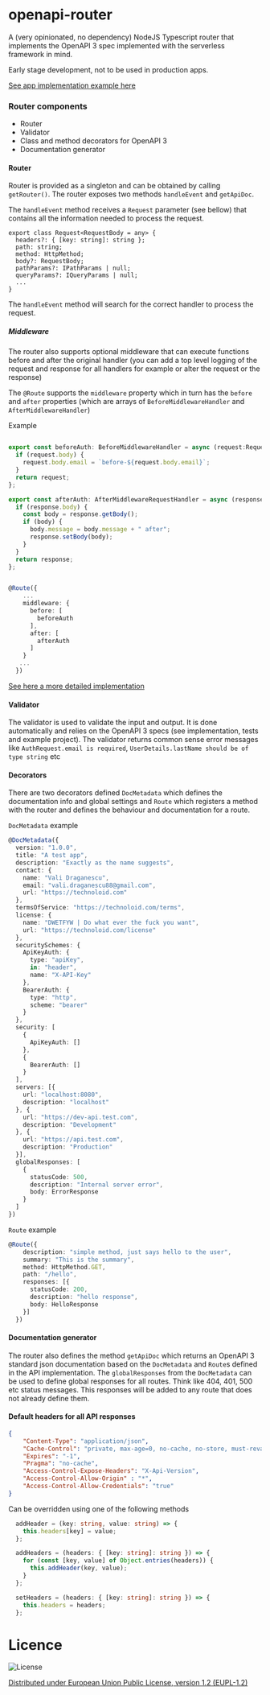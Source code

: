 # openapi-router
A (very opinionated, no dependency) NodeJS Typescript router that implements the OpenAPI 3 spec implemented with the serverless framework in mind.

Early stage development, not to be used in production apps.

[See app implementation example here](https://github.com/ValiDraganescu/openapi-router/blob/master/example/app.ts)

### Router components
* Router
* Validator
* Class and method decorators for OpenAPI 3
* Documentation generator

#### Router
Router is provided as a singleton and can be obtained by calling `getRouter()`. 
The router exposes two methods `handleEvent` and `getApiDoc`.

The `handleEvent` method receives a `Request` parameter (see bellow) that contains
all the information needed to process the request.
```
export class Request<RequestBody = any> {
  headers?: { [key: string]: string };
  path: string;
  method: HttpMethod;
  body?: RequestBody;
  pathParams?: IPathParams | null;
  queryParams?: IQueryParams | null;
  ...
}
```
The `handleEvent` method will search for the correct handler to process the
request.
##### Middleware
The router also supports optional middleware that can execute functions
before and after the original handler (you can add a top level logging 
of the request and response for all handlers for example or alter the 
request or the response)

The `@Route` supports the `middleware` property which in turn has the 
`before` and `after` properties (which are arrays of `BeforeMiddlewareHandler`
and `AfterMiddlewareHandler`)

Example
```typescript

export const beforeAuth: BeforeMiddlewareHandler = async (request:Request<AuthRequest>): Promise<Request> => {
  if (request.body) {
    request.body.email = `before-${request.body.email}`;
  }
  return request;
};

export const afterAuth: AfterMiddlewareRequestHandler = async (response: Response<AuthResponse>): Promise<Response> => {
  if (response.body) {
    const body = response.getBody();
    if (body) {
      body.message = body.message + " after";
      response.setBody(body);
    }
  }
  return response;
};


@Route({
    ...
    middleware: {
      before: [
        beforeAuth
      ],
      after: [
        afterAuth
      ]
    }
   ...
  })
```
[See here a more detailed implementation](https://github.com/ValiDraganescu/openapi-router/blob/master/example/app.ts)

#### Validator
The validator is used to validate the input and output. It is done automatically
and relies on the OpenAPI 3 specs (see implementation, tests and example project).
The validator returns common sense error messages like `AuthRequest.email is required`, 
`UserDetails.lastName should be of type string` etc

#### Decorators
There are two decorators defined `DocMetadata` which defines the documentation
info and global settings and `Route` which registers a method with the router and
defines the behaviour and documentation for a route.

`DocMetadata` example
```typescript
@DocMetadata({
  version: "1.0.0",
  title: "A test app",
  description: "Exactly as the name suggests",
  contact: {
    name: "Vali Draganescu",
    email: "vali.draganescu88@gmail.com",
    url: "https://technoloid.com"
  },
  termsOfService: "https://technoloid.com/terms",
  license: {
    name: "DWETFYW | Do what ever the fuck you want",
    url: "https://technoloid.com/license"
  },
  securitySchemes: {
    ApiKeyAuth: {
      type: "apiKey",
      in: "header",
      name: "X-API-Key"
    },
    BearerAuth: {
      type: "http",
      scheme: "bearer"
    }
  },
  security: [
    {
      ApiKeyAuth: []
    },
    {
      BearerAuth: []
    }
  ],
  servers: [{
    url: "localhost:8080",
    description: "localhost"
  }, {
    url: "https://dev-api.test.com",
    description: "Development"
  }, {
    url: "https://api.test.com",
    description: "Production"
  }],
  globalResponses: [
    {
      statusCode: 500,
      description: "Internal server error",
      body: ErrorResponse
    }
  ]
})
```
`Route` example
```typescript
@Route({
    description: "simple method, just says hello to the user",
    summary: "This is the summary",
    method: HttpMethod.GET,
    path: "/hello",
    responses: [{
      statusCode: 200,
      description: "hello response",
      body: HelloResponse
    }]
  })
```

#### Documentation generator
The router also defines the method `getApiDoc` which returns an OpenAPI 3 standard
json documentation based on the `DocMetadata` and `Route`s defined in the API implementation.
The `globalResponses` from the `DocMetadata` can be used to define global responses for all routes.
Think like 404, 401, 500 etc status messages. This responses will be added to any
route that does not already define them.
#### Default headers for all API responses

```json
{
    "Content-Type": "application/json",
    "Cache-Control": "private, max-age=0, no-cache, no-store, must-revalidate'",
    "Expires": "-1",
    "Pragma": "no-cache",
    "Access-Control-Expose-Headers": "X-Api-Version",
    "Access-Control-Allow-Origin" : "*",
    "Access-Control-Allow-Credentials": "true"
}
```

Can be overridden using one of the following methods
```typescript
  addHeader = (key: string, value: string) => {
    this.headers[key] = value;
  };

  addHeaders = (headers: { [key: string]: string }) => {
    for (const [key, value] of Object.entries(headers)) {
      this.addHeader(key, value);
    }
  };

  setHeaders = (headers: { [key: string]: string }) => {
    this.headers = headers;
  };
``` 
# Licence
![License](https://raw.githubusercontent.com/ValiDraganescu/serverless-log-remover/HEAD/eupl.jpg
)

[Distributed under European Union Public License, version 1.2 (EUPL-1.2)](https://opensource.org/licenses/EUPL-1.2)

